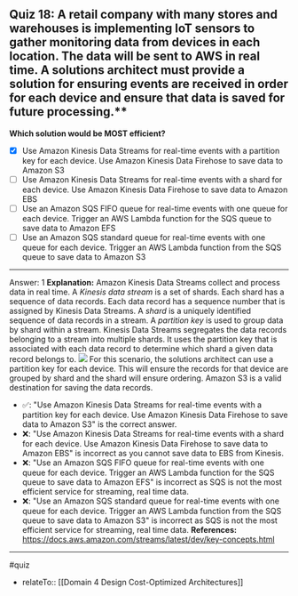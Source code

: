 ## Quiz 18: A retail company with many stores and warehouses is implementing IoT sensors to gather monitoring data from devices in each location. The data will be sent to AWS in real time. A solutions architect must provide a solution for ensuring events are received in order for each device and ensure that data is saved for future processing.**

**Which solution would be MOST efficient?**

- [x] Use Amazon Kinesis Data Streams for real-time events with a partition key for each device. Use Amazon Kinesis Data Firehose to save data to Amazon S3
- [ ] Use Amazon Kinesis Data Streams for real-time events with a shard for each device. Use Amazon Kinesis Data Firehose to save data to Amazon EBS
- [ ] Use an Amazon SQS FIFO queue for real-time events with one queue for each device. Trigger an AWS Lambda function for the SQS queue to save data to Amazon EFS
- [ ] Use an Amazon SQS standard queue for real-time events with one queue for each device. Trigger an AWS Lambda function from the SQS queue to save data to Amazon S3

----
Answer: 1
**Explanation:**
Amazon Kinesis Data Streams collect and process data in real time. A _Kinesis data stream_ is a set of shards. Each shard has a sequence of data records. Each data record has a sequence number that is assigned by Kinesis Data Streams. A _shard_ is a uniquely identified sequence of data records in a stream. A _partition key_ is used to group data by shard within a stream. Kinesis Data Streams segregates the data records belonging to a stream into multiple shards. It uses the partition key that is associated with each data record to determine which shard a given data record belongs to.
![](aws-solution-architecture-practice-quiz-1641092623206.png)
For this scenario, the solutions architect can use a partition key for each device. This will ensure the records for that device are grouped by shard and the shard will ensure ordering. Amazon S3 is a valid destination for saving the data records.

- ✅: "Use Amazon Kinesis Data Streams for real-time events with a partition key for each device. Use Amazon Kinesis Data Firehose to save data to Amazon S3" is the correct answer.
- ❌: "Use Amazon Kinesis Data Streams for real-time events with a shard for each device. Use Amazon Kinesis Data Firehose to save data to Amazon EBS" is incorrect as you cannot save data to EBS from Kinesis.
- ❌: "Use an Amazon SQS FIFO queue for real-time events with one queue for each device. Trigger an AWS Lambda function for the SQS queue to save data to Amazon EFS" is incorrect as SQS is not the most efficient service for streaming, real time data.
- ❌: "Use an Amazon SQS standard queue for real-time events with one queue for each device. Trigger an AWS Lambda function from the SQS queue to save data to Amazon S3" is incorrect as SQS is not the most efficient service for streaming, real time data.
  **References:**
  https://docs.aws.amazon.com/streams/latest/dev/key-concepts.html



----
#quiz 
- relateTo:: [[Domain 4 Design Cost-Optimized Architectures]]